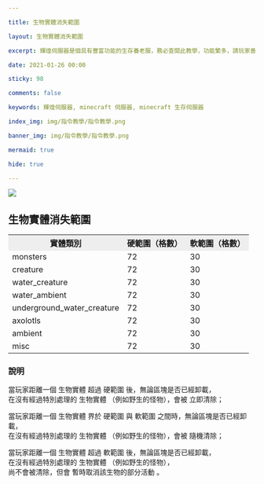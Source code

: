 ```yaml
---

title: 生物實體消失範圍

layout: 生物實體消失範圍

excerpt: 輝煌伺服器是個具有豐富功能的生存養老服，務必查閱此教學，功能繁多，請玩家善用 Ctrl + F 關鍵字查詢。

date: 2021-01-26 00:00

sticky: 98

comments: false

keywords: 輝煌伺服器, minecraft 伺服器, minecraft 生存伺服器

index_img: img/指令教學/指令教學.png

banner_img: img/指令教學/指令教學.png

mermaid: true

hide: true

---
```


<style>
:not([data-user-color-scheme]) th {
    position: sticky;
    top: 0;
    z-index: 10000;
    background-color: #eee;
}

[data-user-color-scheme="dark"] th {
    position: sticky;
    top: 0;
    z-index: 10000;
    background-color: #1f3144;
}
</style>

![](img/指令教學/橫幅.png) 

## 生物實體消失範圍

<table>
  <tr>
    <th>實體類別</th>
    <th>硬範圍（格數）</th>
    <th>軟範圍（格數）</th>
  </tr>
  <tr>
    <td>monsters</td>
    <td>72</td>
    <td>30</td>
  </tr>
  <tr>
    <td>creature</td>
    <td>72</td>
    <td>30</td>
  </tr>
  <tr>
    <td>water_creature</td>
    <td>72</td>
    <td>30</td>
  </tr>
  <tr>
    <td>water_ambient</td>
    <td>72</td>
    <td>30</td>
  </tr>
  <tr>
    <td>underground_water_creature</td>
    <td>72</td>
    <td>30</td>
  </tr>
  <tr>
    <td>axolotls</td>
    <td>72</td>
    <td>30</td>
  </tr>
  <tr>
    <td>ambient</td>
    <td>72</td>
    <td>30</td>
  </tr>
  </tr>
  <tr>
    <td>misc</td>
    <td>72</td>
    <td>30</td>
  </tr>
</table>

### 說明

當玩家距離一個 <span class="label label-info">生物實體</span> 超過 <span class="label label-danger">硬範圍</span> 後，無論區塊是否已經卸載，   
在沒有經過特別處理的 <span class="label label-info">生物實體 （例如野生的怪物）</span>，會被 立即清除；   

當玩家距離一個 <span class="label label-info">生物實體</span> 界於 <span class="label label-danger">硬範圍</span> 與 <span class="label label-success">軟範圍</span> 之間時，無論區塊是否已經卸載，   
在沒有經過特別處理的 <span class="label label-info">生物實體 （例如野生的怪物）</span>，會被 隨機清除；   

當玩家距離一個 <span class="label label-info">生物實體</span> 超過 <span class="label label-success">軟範圍</span> 後，無論區塊是否已經卸載，   
在沒有經過特別處理的 <span class="label label-info">生物實體 （例如野生的怪物）</span>，   
尚不會被清除，但會 <span class="label label-info">暫時取消該生物的部分活動</span> 。   

